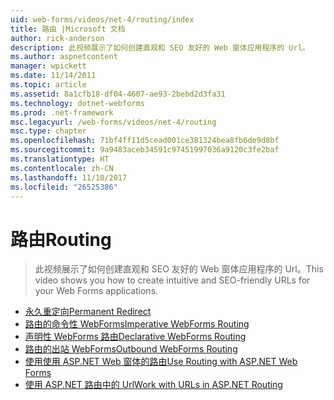 ```yaml
---
uid: web-forms/videos/net-4/routing/index
title: 路由 |Microsoft 文档
author: rick-anderson
description: 此视频展示了如何创建直观和 SEO 友好的 Web 窗体应用程序的 Url。
ms.author: aspnetcontent
manager: wpickett
ms.date: 11/14/2011
ms.topic: article
ms.assetid: 8a1cfb18-df04-4607-ae93-2bebd2d3fa31
ms.technology: dotnet-webforms
ms.prod: .net-framework
msc.legacyurl: /web-forms/videos/net-4/routing
msc.type: chapter
ms.openlocfilehash: 71bf4ff11d5cead001ce381324bea8fb6de9d8bf
ms.sourcegitcommit: 9a9483aceb34591c97451997036a9120c3fe2baf
ms.translationtype: HT
ms.contentlocale: zh-CN
ms.lasthandoff: 11/10/2017
ms.locfileid: "26525386"
---
```

<a name="routing"></a><span data-ttu-id="42d2b-103">路由</span><span class="sxs-lookup"><span data-stu-id="42d2b-103">Routing</span></span>
====================
> <span data-ttu-id="42d2b-104">此视频展示了如何创建直观和 SEO 友好的 Web 窗体应用程序的 Url。</span><span class="sxs-lookup"><span data-stu-id="42d2b-104">This video shows you how to create intuitive and SEO-friendly URLs for your Web Forms applications.</span></span>


- [<span data-ttu-id="42d2b-105">永久重定向</span><span class="sxs-lookup"><span data-stu-id="42d2b-105">Permanent Redirect</span></span>](aspnet-4-quick-hit-permanent-redirect.md)
- [<span data-ttu-id="42d2b-106">路由的命令性 WebForms</span><span class="sxs-lookup"><span data-stu-id="42d2b-106">Imperative WebForms Routing</span></span>](aspnet-4-quick-hit-imperative-webforms-routing.md)
- [<span data-ttu-id="42d2b-107">声明性 WebForms 路由</span><span class="sxs-lookup"><span data-stu-id="42d2b-107">Declarative WebForms Routing</span></span>](aspnet-4-quick-hit-declarative-webforms-routing.md)
- [<span data-ttu-id="42d2b-108">路由的出站 WebForms</span><span class="sxs-lookup"><span data-stu-id="42d2b-108">Outbound WebForms Routing</span></span>](aspnet-4-quick-hit-outbound-webforms-routing.md)
- [<span data-ttu-id="42d2b-109">使用使用 ASP.NET Web 窗体的路由</span><span class="sxs-lookup"><span data-stu-id="42d2b-109">Use Routing with ASP.NET Web Forms</span></span>](how-do-i-use-routing-with-aspnet-web-forms.md)
- [<span data-ttu-id="42d2b-110">使用 ASP.NET 路由中的 Url</span><span class="sxs-lookup"><span data-stu-id="42d2b-110">Work with URLs in ASP.NET Routing</span></span>](how-do-i-work-with-urls-in-aspnet-routing.md)
